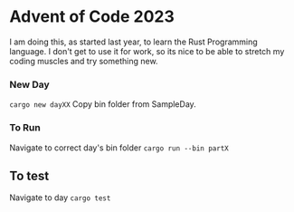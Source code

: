 # Advent of Code 2023

I am doing this, as started last year, to learn the Rust Programming language. I don't get to use it for work, so its nice to be able to stretch my coding muscles and try something new.

### New Day

`cargo new dayXX`
Copy bin folder from SampleDay.

### To Run

Navigate to correct day's bin folder
`cargo run --bin partX`

## To test

Navigate to day
`cargo test`
